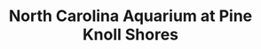 ---
layout: repo
title: "North Carolina Aquarium at Pine Knoll Shores"
id: 4472
permalink: repos/4472/
---